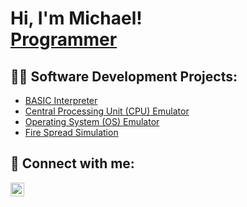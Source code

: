 <h1>Hi, I'm Michael! <br/><a href="https://github.com/joshmadakor1">Programmer</a></h1>

<h2>👨‍💻 Software Development Projects:</h2>

- [BASIC Interpreter](https://github.com/Michael-Levitskiy/BASIC-Interpreter)
- [Central Processing Unit (CPU) Emulator](https://github.com/Michael-Levitskiy/CPU-Emulator)
- [Operating System (OS) Emulator](https://github.com/Michael-Levitskiy/OS-Emulator)
- [Fire Spread Simulation](https://github.com/Michael-Levitskiy/Fire-Spread-Simulation)


<h2> 🤳 Connect with me:</h2>

[<img align="left" alt="JoshMadakor | LinkedIn" width="22px" src="https://cdn.jsdelivr.net/npm/simple-icons@v3/icons/linkedin.svg" />][linkedin]

[linkedin]: https://www.linkedin.com/in/michael-levitskiy-a141892a6/
